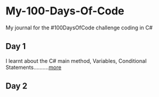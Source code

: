 # My-100-Days-Of-Code
My journal for the #100DaysOfCode challenge coding in C#


## Day 1
I learnt about the C# main method, Variables, Conditional Statements..........[more](Day1/Day1.md)

## Day 2


